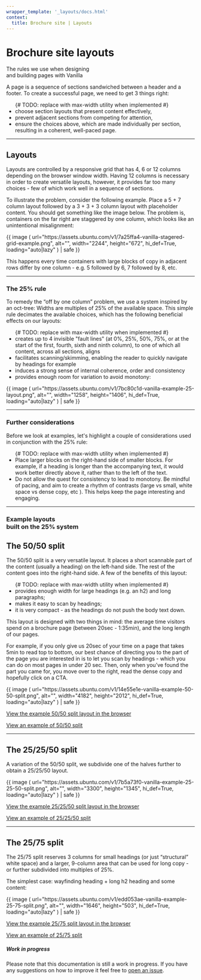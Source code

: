 ```yaml
---
wrapper_template: '_layouts/docs.html'
context:
  title: Brochure site | Layouts
---
```


<div class="p-strip">
  <div class="row">
    <div class="col-9 col-start-large-4">
      <h1 class="p-heading--2 u-no-margin--bottom">
        <strong>
          Brochure site layouts
        </strong>
      </h1>
      <p class="p-heading--2">
        The rules we use when designing<br class="u-hide--small"> and building pages with Vanilla
      </p>
      <div class="p-strip u-no-padding--bottom">
        <p class="u-no-margin--bottom">
          A page is a sequence of sections sandwiched between a header and a footer. To create a successful page, we need to get 3 things right:
        <p>
        <ul class="p-list--divided" style="max-width: 40rem">{# TODO: replace with max-width utility when implemented #}
          <li class="p-list__item has-bullet">choose section layouts that present content effectively,</li>
          <li class="p-list__item has-bullet">prevent adjacent sections from competing for attention,</li>
          <li class="p-list__item has-bullet">ensure the choices above, which are made individually per section, resulting in a coherent, well-paced page.</li>
        </ul>
      </div>
    </div>
  </div>
</div>

<div class="p-strip u-no-padding--top">
  <div class="row">
    <hr class="p-rule">
  </div>
  <div class="row">
    <div class="col-9 col-start-large-4">
      <h2>
          Layouts
      </h2>
      <div class="p-strip u-no-padding--bottom">
        <p>
          Layouts are controlled by a responsive grid that has 4, 6 or 12 columns depending on the browser window width.
          Having 12 columns is necessary in order to create versatile layouts, however, it provides far too many choices - few of which work well in a sequence of sections.
        </p>
        <p>
          To illustrate the problem, consider the following example. Place a 5 + 7 column layout followed by a 3 + 3 + 3 column layout with placeholder content. You should get something like the image below. The problem is, containers on the far right are staggered by one column, which looks like an unintentional misalignment:
        </p>
          {{ image (
            url="https://assets.ubuntu.com/v1/7a25ffa4-vanilla-stagered-grid-example.png",
            alt="",
            width="2244",
            height="672",
            hi_def=True,
            loading="auto|lazy"
            ) | safe
          }}
          <p>This happens every time containers with large blocks of copy in adjacent rows differ by one column - e.g. 5 followed by 6, 7 followed by 8, etc.</p>
      </div>
    </div>
  </div>
</div>

<div class="p-strip u-no-padding--top">
  <div class="row">
    <hr class="p-rule">
  </div>
  <div class="row">
    <div class="col-3">
      <h3 class="p-muted-heading">The 25% rule</h3>
    </div>
    <div class="col-9">
      <p>To remedy the “off by one column” problem, we use a system inspired by an oct-tree: Widths are multiples of 25% of the available space. This simple rule decimates the available choices, which has the following beneficial effects on our layouts:</p>
      <ul class="p-list--divided" style="max-width: 40rem">{# TODO: replace with max-width utility when implemented #}
        <li class="p-list__item has-bullet">creates up to 4 invisible "fault lines" (at 0%, 25%, 50%, 75%, or at the start of the first, fourth, sixth and ninth column), to one of which all content, across all sections, aligns</li>
        <li class="p-list__item has-bullet">facilitates scanning/skimming, enabling the reader to quickly navigate by headings for example </li>
        <li class="p-list__item has-bullet">induces a strong sense of internal coherence, order and consistency</li>
        <li class="p-list__item has-bullet">provides enough room for variation to avoid monotony:</li>
      </ul>
      {{ image (
        url="https://assets.ubuntu.com/v1/7bc80c1d-vanilla-example-25-layout.png",
        alt="",
        width="1258",
        height="1406",
        hi_def=True,
        loading="auto|lazy"
        ) | safe
      }}
    </div>
  </div>
</div>

<div class="row">
  <hr class="p-rule">
</div>

<div class="p-strip u-no-padding--top">
  <div class="row">
    <div class="col-3">
      <h3 class="p-muted-heading">Further considerations</h3>
    </div>
    <div class="col-9">
      <p>Before we look at examples, let's highlight a couple of considerations used in conjunction with the 25% rule:</p>
      <ul class="p-list--divided" style="max-width: 40rem">{# TODO: replace with max-width utility when implemented #}
        <li class="p-list__item has-bullet">Place larger blocks on the right-hand side of smaller blocks.  For example, if a heading is longer than the accompanying text, it would work better directly above it, rather than to the left of the text.</li>
        <li class="p-list__item has-bullet">Do not allow the quest for consistency to lead to monotony. Be mindful of pacing, and aim to create a rhythm of contrasts (large vs small, white space vs dense copy, etc ). This helps keep the page interesting and engaging.</li>
      </ul>
    </div>
  </div>
</div>

<div class="row">
  <hr class="p-rule">
</div>

<div class="p-strip u-no-padding--top">
  <div class="row">
    <div class="col-3">
      <h3 class="p-muted-heading">Example layouts<br class="u-hide--small"> built on the 25% system</h3>
    </div>
    <div class="col-9">
      <h2>
          The 50/50 split
      </h2>
      <p>The 50/50 split is a very versatile layout. It places a short scannable part of the content (usually a heading) on the left-hand side. The rest of the content goes into the right-hand side. A few of the benefits of this layout:</p>
      <ul class="p-list--divided" style="max-width: 40rem">{# TODO: replace with max-width utility when implemented #}
        <li class="p-list__item has-bullet">provides enough width for large headings (e.g. an h2) and long paragraphs;</li>
        <li class="p-list__item has-bullet">makes it easy to scan by headings;</li>
<li class="p-list__item has-bullet">
it is very compact - as the headings do not push the body text down.</li>
      </ul>
      <p>This layout is designed with two things in mind: the average time visitors spend on a brochure page (between 20sec - 1:35min), and the long length of our pages.</p>
      <p>For example, if you only give us 20sec of your time on a page that takes 5min to read top to bottom, our best chance of directing you to the part of the page you are interested in is to let you scan by headings - which you can do on most pages in under 20 sec. Then, only when you’ve found the part you came for, you move over to the right,  read the dense copy and hopefully click on a CTA.</p>
      {{ image (
        url="https://assets.ubuntu.com/v1/14e55e1e-vanilla-example-50-50-split.png",
        alt="",
        width="4182",
        height="2012",
        hi_def=True,
        loading="auto|lazy"
        ) | safe
      }}
      <p><a href="/docs/examples/layouts/brochure-site/50-50-split">View the example 50/50 split layout in the browser</a></p>
    </div>
  </div>
  <div class="embedded-example"><a href="/docs/examples/layouts/brochure-site/50-50-split-structure" class="js-example">View an example of 50/50 split</a></div>
</div>

<div class="p-strip u-no-padding--top">
  <div class="row">
    <div class="col-9 col-start-large-4">
      <div class="row">
    <hr class="p-rule">
  </div>
      <h2>
          The 25/25/50 split
      </h2>
      <p>A variation of the 50/50 split, we subdivide one of the halves further to obtain a 25/25/50 layout.</p>
      {{ image (
        url="https://assets.ubuntu.com/v1/7b5a73f0-vanilla-example-25-25-50-split.png",
        alt="",
        width="3300",
        height="1345",
        hi_def=True,
        loading="auto|lazy"
        ) | safe
      }}
      <p><a href="/docs/examples/layouts/brochure-site/25-25-50-split">View the example 25/25/50 split layout in the browser</a></p>
    </div>
  </div>
  <div class="embedded-example"><a href="/docs/examples/layouts/brochure-site/25-25-50-split-structure" class="js-example">View an example of 25/25/50 split</a></div>
</div>

<div class="p-strip u-no-padding--top">
  <div class="row">
    <div class="col-9 col-start-large-4">
      <div class="row">
    <hr class="p-rule">
  </div>
      <h2>
          The 25/75 split
      </h2>
      <p>The 25/75 split reserves 3 columns for small headings (or just “structural” white space) and a larger, 9-column area that can be used for long copy - or further subdivided into multiples of 25%.
      </p>
      <p>The simplest case: wayfinding heading + long h2 heading and some content:</p>
      {{ image (
        url="https://assets.ubuntu.com/v1/edd053ae-vanilla-example-25-75-split.png",
        alt="",
        width="1646",
        height="503",
        hi_def=True,
        loading="auto|lazy"
        ) | safe
      }}
      <p><a href="/docs/examples/layouts/brochure-site/25-75-split">View the example 25/75 split layout in the browser</a></p>
    </div>
  </div>
  <div class="embedded-example"><a href="/docs/examples/layouts/brochure-site/25-75-split-structure" class="js-example">View an example of 25/75 split</a></div>
</div>

<div class="p-notification--caution">
  <div class="p-notification__content">
    <h5 class="p-notification__title">Work in progress</h5>
    <p class="p-notification__message">Please note that this documentation is still a work in progress. If you have any suggestions on how to improve it feel free to <a href="https://github.com/canonical/vanilla-framework/issues/new">open an issue</a>.</p>
  </div>
</div>
